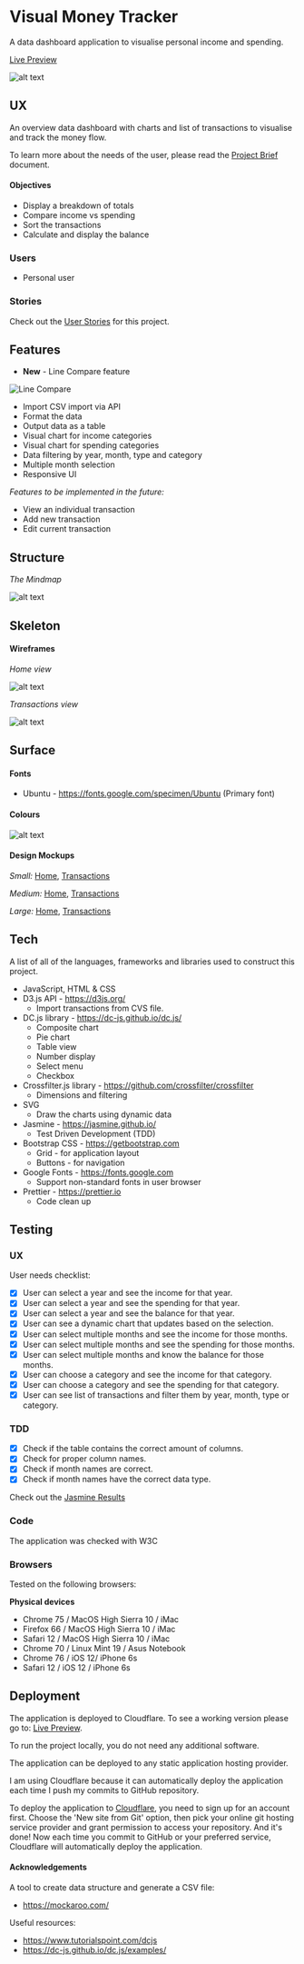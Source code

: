 # Visual Money Tracker

A data dashboard application to visualise personal income and spending.

[Live Preview](https://visual-money-tracker.pages.dev/)

![alt text](ux/Screenshot.jpg)

## UX

An overview data dashboard with charts and list of transactions to visualise and track the money flow.

To learn more about the needs of the user, please read the [Project Brief](ux/Project_Brief.md) document.

#### Objectives

- Display a breakdown of totals
- Compare income vs spending
- Sort the transactions
- Calculate and display the balance

### Users

- Personal user

### Stories

Check out the [User Stories](ux/User_Stories.md) for this project.

## Features

- **New** - Line Compare feature

![Line Compare](ux/new_feature.png)

- Import CSV import via API
- Format the data
- Output data as a table
- Visual chart for income categories
- Visual chart for spending categories
- Data filtering by year, month, type and category
- Multiple month selection
- Responsive UI

_Features to be implemented in the future:_

- View an individual transaction
- Add new transaction
- Edit current transaction

## Structure

_The Mindmap_

![alt text](ux/Wireframes/Mindmap.png)

## Skeleton

#### Wireframes

_Home view_

![alt text](ux/Wireframes/Home.png)

_Transactions view_

![alt text](ux/Wireframes/Transactions.png)

## Surface

#### Fonts

- Ubuntu - https://fonts.google.com/specimen/Ubuntu (Primary font)

#### Colours

![alt text](ux/Designs/Colours.jpg)

#### Design Mockups

_Small:_ [Home](ux/Designs/Small/Home.png), [Transactions](ux/Designs/Small/Transactions.png)

_Medium:_ [Home](ux/Designs/Medium/Home.png), [Transactions](ux/Designs/Medium/Transactions.png)

_Large:_ [Home](ux/Designs/Large/Home.png), [Transactions](ux/Designs/Large/Transactions.png)

## Tech

A list of all of the languages, frameworks and libraries used to construct this project.

- JavaScript, HTML & CSS
- D3.js API - https://d3js.org/
  - Import transactions from CVS file.
- DC.js library - https://dc-js.github.io/dc.js/
  - Composite chart
  - Pie chart
  - Table view
  - Number display
  - Select menu
  - Checkbox
- Crossfilter.js library - https://github.com/crossfilter/crossfilter
  - Dimensions and filtering
- SVG
  - Draw the charts using dynamic data
- Jasmine - https://jasmine.github.io/
  - Test Driven Development (TDD)
- Bootstrap CSS - https://getbootstrap.com
  - Grid - for application layout
  - Buttons - for navigation
- Google Fonts - https://fonts.google.com
  - Support non-standard fonts in user browser
- Prettier - https://prettier.io
  - Code clean up

## Testing

### UX

User needs checklist:

- [x] User can select a year and see the income for that year.
- [x] User can select a year and see the spending for that year.
- [x] User can select a year and see the balance for that year.
- [x] User can see a dynamic chart that updates based on the selection.
- [x] User can select multiple months and see the income for those months.
- [x] User can select multiple months and see the spending for those months.
- [x] User can select multiple months and know the balance for those months.
- [x] User can choose a category and see the income for that category.
- [x] User can choose a category and see the spending for that category.
- [x] User can see list of transactions and filter them by year, month, type or category.

### TDD

- [x] Check if the table contains the correct amount of columns.
- [x] Check for proper column names.
- [x] Check if month names are correct.
- [x] Check if month names have the correct data type.

Check out the [Jasmine Results](https://visual-money-tracker.pages.dev/tests.html)

### Code

The application was checked with W3C

### Browsers

Tested on the following browsers:

**Physical devices**

- Chrome 75 / MacOS High Sierra 10 / iMac
- Firefox 66 / MacOS High Sierra 10 / iMac
- Safari 12 / MacOS High Sierra 10 / iMac
- Chrome 70 / Linux Mint 19 / Asus Notebook
- Chrome 76 / iOS 12/ iPhone 6s
- Safari 12 / iOS 12 / iPhone 6s

## Deployment

The application is deployed to Cloudflare. To see a working version please go to: [Live Preview](https://visual-money-tracker.pages.dev/).

To run the project locally, you do not need any additional software.

The application can be deployed to any static application hosting provider.

I am using Cloudflare because it can automatically deploy the application each time I push my commits to GitHub repository.

To deploy the application to [Cloudflare](https://www.cloudflare.com/), you need to sign up for an account first. Choose the 'New site from Git' option, then pick your online git hosting service provider and grant permission to access your repository. And it's done! Now each time you commit to GitHub or your preferred service, Cloudflare will automatically deploy the application.

#### Acknowledgements

A tool to create data structure and generate a CSV file:

- https://mockaroo.com/

Useful resources:

- https://www.tutorialspoint.com/dcjs
- https://dc-js.github.io/dc.js/examples/
